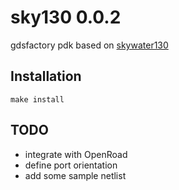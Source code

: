 # sky130 0.0.2

gdsfactory pdk based on [skywater130](https://github.com/google/skywater-pdk)

## Installation

`make install`

## TODO

- integrate with OpenRoad
- define port orientation
- add some sample netlist
